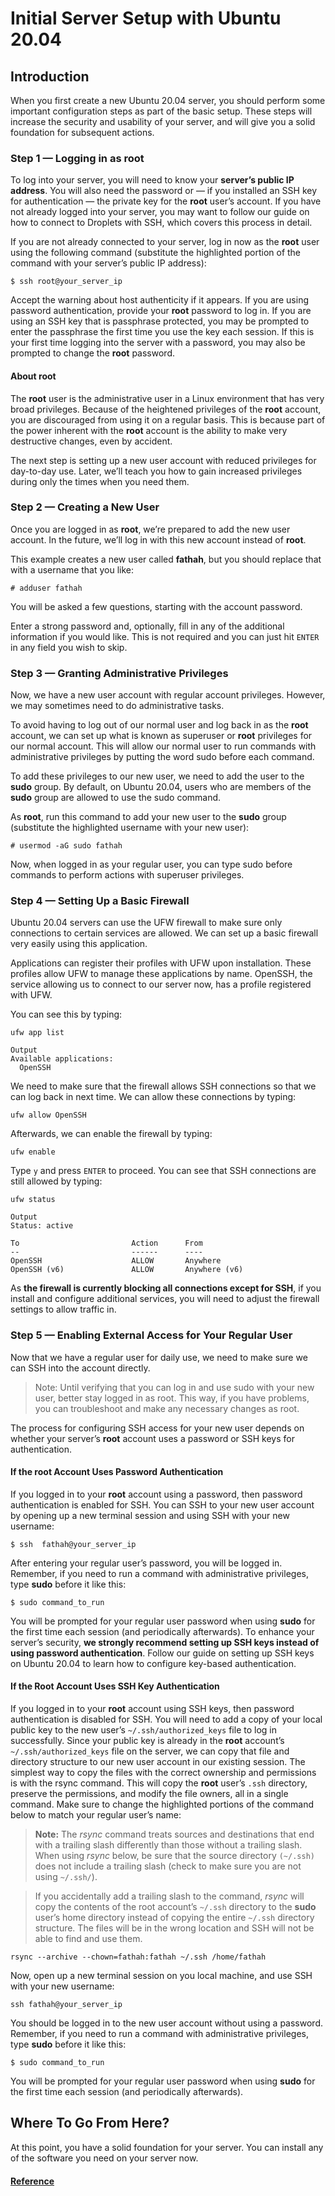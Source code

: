 # Initial Server Setup with Ubuntu 20.04
## Introduction
When you first create a new Ubuntu 20.04 server, you should perform some important configuration steps as part of the basic setup. These steps will increase the security and usability of your server, and will give you a solid foundation for subsequent actions.

### Step 1 — Logging in as root
To log into your server, you will need to know your **server’s public IP address**. You will also need the password or — if you installed an SSH key for authentication — the private key for the **root** user’s account. If you have not already logged into your server, you may want to follow our guide on how to connect to Droplets with SSH, which covers this process in detail.

If you are not already connected to your server, log in now as the **root** user using the following command (substitute the highlighted portion of the command with your server’s public IP address):
```console
$ ssh root@your_server_ip
```
Accept the warning about host authenticity if it appears. If you are using password authentication, provide your **root** password to log in. If you are using an SSH key that is passphrase protected, you may be prompted to enter the passphrase the first time you use the key each session. If this is your first time logging into the server with a password, you may also be prompted to change the **root** password.
#### About root
The **root** user is the administrative user in a Linux environment that has very broad privileges. Because of the heightened privileges of the **root** account, you are discouraged from using it on a regular basis. This is because part of the power inherent with the **root** account is the ability to make very destructive changes, even by accident.

The next step is setting up a new user account with reduced privileges for day-to-day use. Later, we’ll teach you how to gain increased privileges during only the times when you need them.

### Step 2 — Creating a New User
Once you are logged in as **root**, we’re prepared to add the new user account. In the future, we’ll log in with this new account instead of **root**.

This example creates a new user called **fathah**, but you should replace that with a username that you like:
```shell
# adduser fathah
```
You will be asked a few questions, starting with the account password.

Enter a strong password and, optionally, fill in any of the additional information if you would like. This is not required and you can just hit ```ENTER``` in any field you wish to skip.

### Step 3 — Granting Administrative Privileges
Now, we have a new user account with regular account privileges. However, we may sometimes need to do administrative tasks.

To avoid having to log out of our normal user and log back in as the **root** account, we can set up what is known as superuser or **root** privileges for our normal account. This will allow our normal user to run commands with administrative privileges by putting the word sudo before each command.

To add these privileges to our new user, we need to add the user to the **sudo** group. By default, on Ubuntu 20.04, users who are members of the **sudo** group are allowed to use the sudo command.

As **root**, run this command to add your new user to the **sudo** group (substitute the highlighted username with your new user):
```shell
# usermod -aG sudo fathah
```
Now, when logged in as your regular user, you can type sudo before commands to perform actions with superuser privileges.

### Step 4 — Setting Up a Basic Firewall
Ubuntu 20.04 servers can use the UFW firewall to make sure only connections to certain services are allowed. We can set up a basic firewall very easily using this application.

Applications can register their profiles with UFW upon installation. These profiles allow UFW to manage these applications by name. OpenSSH, the service allowing us to connect to our server now, has a profile registered with UFW.

You can see this by typing:
```shell
ufw app list
```
```
Output
Available applications:
  OpenSSH
  ```
We need to make sure that the firewall allows SSH connections so that we can log back in next time. We can allow these connections by typing:
```
ufw allow OpenSSH

```
Afterwards, we can enable the firewall by typing:
```
ufw enable
```
Type ```y``` and press ```ENTER``` to proceed. You can see that SSH connections are still allowed by typing:
```
ufw status
```
```
Output
Status: active

To                         Action      From
--                         ------      ----
OpenSSH                    ALLOW       Anywhere
OpenSSH (v6)               ALLOW       Anywhere (v6)
```
As **the firewall is currently blocking all connections except for SSH**, if you install and configure additional services, you will need to adjust the firewall settings to allow traffic in.

### Step 5 — Enabling External Access for Your Regular User
Now that we have a regular user for daily use, we need to make sure we can SSH into the account directly.
> Note: Until verifying that you can log in and use sudo with your new user, better stay logged in as root. This way, if you have problems, you can troubleshoot and make any necessary changes as root.

The process for configuring SSH access for your new user depends on whether your server’s **root** account uses a password or SSH keys for authentication.
#### If the root Account Uses Password Authentication
If you logged in to your **root** account using a password, then password authentication is enabled for SSH. You can SSH to your new user account by opening up a new terminal session and using SSH with your new username:
```shell
$ ssh  fathah@your_server_ip
```
After entering your regular user’s password, you will be logged in. Remember, if you need to run a command with administrative privileges, type **sudo** before it like this:
```
$ sudo command_to_run
```
You will be prompted for your regular user password when using **sudo** for the first time each session (and periodically afterwards).
To enhance your server’s security, **we strongly recommend setting up SSH keys instead of using password authentication**. Follow our guide on setting up SSH keys on Ubuntu 20.04 to learn how to configure key-based authentication.

#### If the Root Account Uses SSH Key Authentication
If you logged in to your **root** account using SSH keys, then password authentication is disabled for SSH. You will need to add a copy of your local public key to the new user’s ```~/.ssh/authorized_keys``` file to log in successfully.
Since your public key is already in the **root** account’s ```~/.ssh/authorized_keys``` file on the server, we can copy that file and directory structure to our new user account in our existing session.
The simplest way to copy the files with the correct ownership and permissions is with the rsync command. This will copy the **root** user’s ```.ssh``` directory, preserve the permissions, and modify the file owners, all in a single command. Make sure to change the highlighted portions of the command below to match your regular user’s name:

>**Note:** The _rsync_ command treats sources and destinations that end with a trailing slash differently than those without a trailing slash. When using _rsync_ below, be sure that the source directory ```(~/.ssh)``` does not include a trailing slash (check to make sure you are not using ```~/.ssh/```).

>If you accidentally add a trailing slash to the command, _rsync_ will copy the contents of the root account’s ```~/.ssh``` directory to the **sudo** user’s home directory instead of copying the entire ```~/.ssh``` directory structure. The files will be in the wrong location and SSH will not be able to find and use them.

```
rsync --archive --chown=fathah:fathah ~/.ssh /home/fathah
```
Now, open up a new terminal session on you local machine, and use SSH with your new username:

```
ssh fathah@your_server_ip
```
You should be logged in to the new user account without using a password. Remember, if you need to run a command with administrative privileges, type **sudo** before it like this:
```
$ sudo command_to_run

```
You will be prompted for your regular user password when using **sudo** for the first time each session (and periodically afterwards).

## Where To Go From Here?
At this point, you have a solid foundation for your server. You can install any of the software you need on your server now.

#### [Reference](https://www.digitalocean.com/community/tutorials/initial-server-setup-with-ubuntu-20-04)




